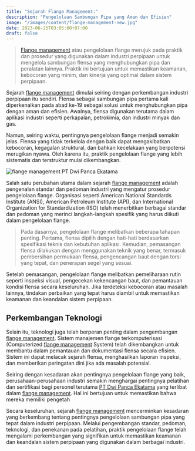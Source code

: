 ```yaml
---
title: "Sejarah Flange Management:"
description: "Pengelolaan Sambungan Pipa yang Aman dan Efisien"
image: "/images/content/flange-management-new.jpg"
date: 2023-06-25T03:05:00+07:00
draft: false
---
```


>[Flange management](https://dwipancabolting.id/contact) atau pengelolaan flange merujuk pada praktik dan prosedur yang digunakan dalam industri perpipaan untuk mengelola sambungan flensa yang menghubungkan pipa dan peralatan lainnya. Praktik ini bertujuan untuk memastikan keamanan, kebocoran yang minim, dan kinerja yang optimal dalam sistem perpipaan.

Sejarah [flange management](https://dwipancabolting.id/contact) dimulai seiring dengan perkembangan industri perpipaan itu sendiri. Flensa sebagai sambungan pipa pertama kali diperkenalkan pada abad ke-19 sebagai solusi untuk menghubungkan pipa dengan aman dan efisien. Awalnya, flensa digunakan terutama dalam aplikasi industri seperti perkapalan, petrokimia, dan industri minyak dan gas.

Namun, seiring waktu, pentingnya pengelolaan flange menjadi semakin jelas. Flensa yang tidak terkelola dengan baik dapat mengakibatkan kebocoran, kegagalan struktural, dan bahkan kecelakaan yang berpotensi merugikan nyawa. Oleh karena itu, praktik pengelolaan flange yang lebih sistematis dan terstruktur mulai dikembangkan.

![flange management PT Dwi Panca Ekatama](/images/content/flange-management-new.png "flange management PT Dwi Panca Ekatama")

Salah satu perubahan utama dalam sejarah [flange management](https://dwipancabolting.id/contact) adalah pengenalan standar dan pedoman industri yang mengatur prosedur pengelolaan flange. Organisasi seperti American National Standards Institute (ANSI), American Petroleum Institute (API), dan International Organization for Standardization (ISO) telah menerbitkan berbagai standar dan pedoman yang merinci langkah-langkah spesifik yang harus diikuti dalam pengelolaan flange.

>Pada dasarnya, pengelolaan flange melibatkan beberapa tahapan penting. Pertama, flensa dipilih dengan hati-hati berdasarkan spesifikasi teknis dan kebutuhan aplikasi. Kemudian, pemasangan flensa dilakukan dengan menggunakan teknik yang benar, termasuk pembersihan permukaan flensa, pengencangan baut dengan torsi yang tepat, dan penerapan segel yang sesuai.

Setelah pemasangan, pengelolaan flange melibatkan pemeliharaan rutin seperti inspeksi visual, pengecekan kekencangan baut, dan pemantauan kondisi flensa secara keseluruhan. Jika terdeteksi kebocoran atau masalah lainnya, tindakan perbaikan yang tepat harus diambil untuk memastikan keamanan dan keandalan sistem perpipaan.

## Perkembangan Teknologi

Selain itu, teknologi juga telah berperan penting dalam pengembangan [flange management](https://dwipancabolting.id/contact). Sistem manajemen flange terkomputerisasi (Computerized [flange management](https://dwipancabolting.id/contact) System) telah dikembangkan untuk membantu dalam pemantauan dan dokumentasi flensa secara efisien. Sistem ini dapat melacak sejarah flensa, menghasilkan laporan inspeksi, dan memberikan peringatan dini jika ada masalah potensial.

Seiring dengan kesadaran akan pentingnya pengelolaan flange yang baik, perusahaan-perusahaan industri semakin menghargai pentingnya pelatihan dan sertifikasi bagi personel terutama [PT Dwi Panca Ekatama](https://dwipancabolting.id/contact) yang terlibat dalam [flange management](https://dwipancabolting.id/contact). Hal ini bertujuan untuk memastikan bahwa mereka memiliki pengetah

Secara keseluruhan, sejarah [flange management](https://dwipancabolting.id/contact) mencerminkan kesadaran yang berkembang tentang pentingnya pengelolaan sambungan pipa yang tepat dalam industri perpipaan. Melalui pengembangan standar, pedoman, teknologi, dan penekanan pada pelatihan, praktik pengelolaan flange telah mengalami perkembangan yang signifikan untuk memastikan keamanan dan keandalan sistem perpipaan yang digunakan dalam berbagai industri.